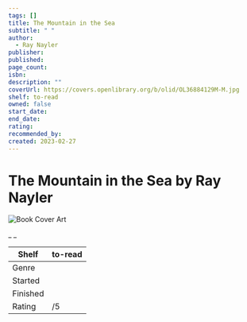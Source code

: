 ```yaml
---
tags: []
title: The Mountain in the Sea
subtitle: " "
author:
  - Ray Nayler
publisher:
published:
page_count:
isbn:
description: ""
coverUrl: https://covers.openlibrary.org/b/olid/OL36884129M-M.jpg
shelf: to-read
owned: false
start_date:
end_date:
rating:
recommended_by:
created: 2023-02-27
---
```


# The Mountain in the Sea by Ray Nayler

![Book Cover Art](https://covers.openlibrary.org/b/olid/OL36884129M-M.jpg)

_ _

| Shelf | to-read |
| --- | --- |
| Genre |  |
| Started |  |
| Finished |  |
| Rating | /5 |

